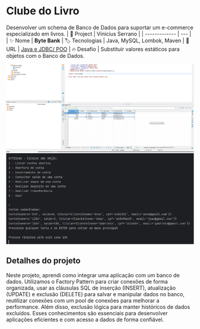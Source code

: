 # Clube do Livro

Desenvolver um schema de Banco de Dados para suportar um e-commerce especializado em livros.
| 💾 Project | Vinicius Serrano    |
| -------------  | --- |
| :sparkles: Nome        | **Byte Bank**
| :label: Tecnologias | Java, MySQL, Lombok, Maven
| :rocket: URL         | [Java e JDBC/ POO](https://github.com/viniciusserrano/Projeto-JavaJdbc)
| :fire: Desafio     | Substituir valores estáticos para objetos com o Banco de Dados.

<!-- Inserir imagem com a #vitrinedev ao final do link -->
![](BancoDeDados.png#vitrinedev)
![](application.png#vitrinedev)

## Detalhes do projeto

Neste projeto, aprendi como integrar uma aplicação com um banco de dados. Utilizamos o Factory Pattern para criar conexões de forma organizada, usar as cláusulas SQL de inserção (INSERT), atualização (UPDATE) e exclusão (DELETE) para salvar e manipular dados no banco, reutilizar conexões com um pool de conexões para melhorar a performance. Além disso, exclusão lógica para manter históricos de dados excluídos. Esses conhecimentos são essenciais para desenvolver aplicações eficientes e com acesso a dados de forma confiável.
